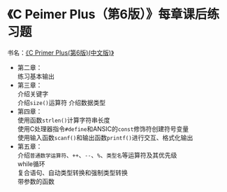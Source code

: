 # 《C Peimer Plus（第6版）》每章课后练习题
书名：[《C Primer Plus(第6版)(中文版)》](https://book.douban.com/subject/26792521/)
- 第二章：<br>
	练习基本输出
- 第三章：<br>
	介绍关键字<br>
	介绍`size()`运算符
	介绍数据类型
- 第四章：<br>
	使用函数`strlen()`计算字符串长度<br>
	使用C处理器指令`#define`和ANSIC的`const`修饰符创建符号变量<br>
	使用输入函数`scanf()`和输出函数`printf()`进行交互、格式化输出
- 第五章：<br>
	介绍`普通数学运算符`、`++`、`--`、`%`、`类型名`等运算符及其优先级<br>
	while循环<br>
	复合语句、自动类型转换和强制类型转换<br>
	带参数的函数
